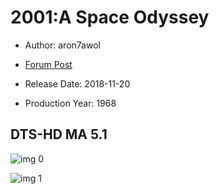 # 2001:A Space Odyssey

* Author: aron7awol

* [Forum Post](https://www.avsforum.com/threads/bass-eq-for-filtered-movies.2995212/post-57027550)

* Release Date: 2018-11-20
* Production Year: 1968

## DTS-HD MA 5.1

![img 0](https://i.imgur.com/Vm71XNd.jpg)

![img 1](https://i.imgur.com/XPThgvC.png)


